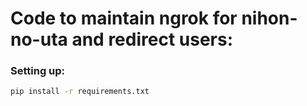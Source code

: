 # Code to maintain ngrok for nihon-no-uta and redirect users: 


### Setting up:

```bash
pip install -r requirements.txt
```